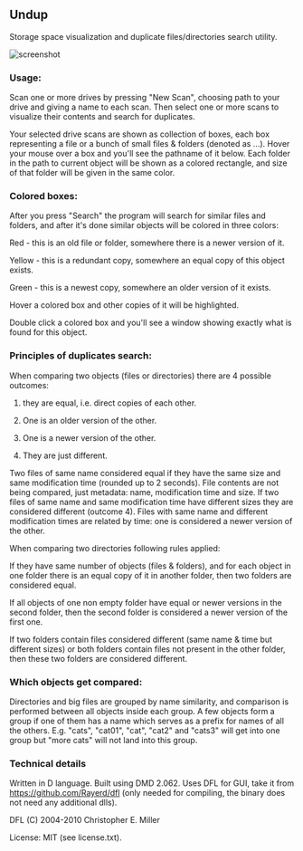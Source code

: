 ## Undup

Storage space visualization and duplicate files/directories search utility.

![screenshot][1]

### Usage:
Scan one or more drives by pressing "New Scan", choosing path to your drive
and giving a name to each scan. Then select one or more scans to visualize their
contents and search for duplicates.

Your selected drive scans are shown as collection of boxes, each box representing a file or a bunch of small files & folders (denoted as ...). Hover your mouse over a box and you'll see the pathname of it below. Each folder in the path to current object will be shown as a colored rectangle, and size of that folder will be given in the same color. 

### Colored boxes:

After you press "Search" the program will search for similar files and folders, and after it's done similar objects will be colored in three colors:

Red - this is an old file or folder, somewhere there is a newer version of it.

Yellow - this is a redundant copy, somewhere an equal copy of this object exists.

Green - this is a newest copy, somewhere an older version of it exists.

Hover a colored box and other copies of it will be highlighted. 

Double click a colored box and you'll see a window showing exactly what is found for this object.


### Principles of duplicates search:

When comparing two objects (files or directories) there are 4 possible outcomes:

1) they are equal, i.e. direct copies of each other.

2) One is an older version of the other.

3) One is a newer version of the other.

4) They are just different.

Two files of same name considered equal if they have the same size and same modification time (rounded up to 2 seconds). File contents are not being compared, just metadata: name, modification time and size. If two files of same name and same modification time have different sizes they are considered different (outcome 4). Files with same name and different modification times are related by time: one is considered a newer version of the other.

When comparing two directories following rules applied:

If they have same number of objects (files & folders), and for each object in one folder there is an equal copy of it in another folder, then two folders are considered equal.

If all objects of one non empty folder have equal or newer versions in the second folder, then the second folder is considered a newer version of the first one.

If two folders contain files considered different (same name & time but different sizes) or both folders contain files not present in the other folder, then these two folders are considered different.

### Which objects get compared:

Directories and big files are grouped by name similarity, and comparison is performed between all objects inside each group. A few objects form a group if one of them has a name which serves as a prefix for names of all the others. E.g. "cats", "cat01", "cat", "cat2" and "cats3" will get into one group but "more cats" will not land into this group.

### Technical details
Written in D language. Built using DMD 2.062. Uses DFL for GUI, take it from https://github.com/Rayerd/dfl (only needed for compiling, the binary does not need any additional dlls). 

DFL (C) 2004-2010 Christopher E. Miller

License: MIT (see license.txt).

[1]: https://bitbucket.org/infognition/undup/downloads/undup500.jpg